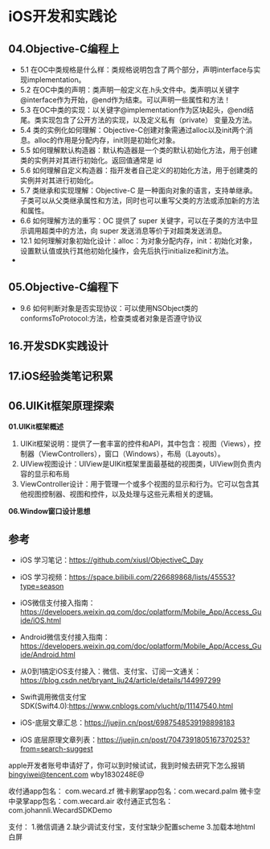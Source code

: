 # iOS开发和实践论


## 04.Objective-C编程上

- 5.1 在OC中类规格是什么样：类规格说明包含了两个部分，声明interface与实现implementation。
- 5.2 在OC中类的声明：类声明一般定义在.h头文件中。类声明以关键字@interface作为开始，@end作为结束。可以声明一些属性和方法！
- 5.3 在OC中类的实现：以关键字@implementation作为区块起头，@end结尾。类实现包含了公开方法的实现，以及定义私有（private） 变量及方法。
- 5.4 类的实例化如何理解：Objective-C创建对象需通过alloc以及init两个消息。alloc的作用是分配内存，init则是初始化对象。
- 5.5 如何理解默认构造器：默认构造器是一个类的默认初始化方法，用于创建类的实例并对其进行初始化。返回值通常是 id
- 5.6 如何理解自定义构造器：指开发者自己定义的初始化方法，用于创建类的实例并对其进行初始化。
- 5.7 类继承和实现理解：Objective-C 是一种面向对象的语言，支持单继承。子类可以从父类继承属性和方法，同时也可以重写父类的方法或添加新的方法和属性。
- 6.6 如何理解方法的重写：OC 提供了 super 关键字，可以在子类的方法中显示调用超类中的方法，向 super 发送消息等价于对超类发送消息。
- 12.1 如何理解对象初始化设计：alloc：为对象分配内存，init：初始化对象，设置默认值或执行其他初始化操作，会先后执行initialize和init方法。
- 


## 05.Objective-C编程下

- 9.6 如何判断对象是否实现协议：可以使用NSObject类的conformsToProtocol:方法，检查类或者对象是否遵守协议


## 16.开发SDK实践设计




## 17.iOS经验类笔记积累





## 06.UIKit框架原理探索

**01.UIKit框架概述**

1. UIKit框架说明：提供了一套丰富的控件和API，其中包含：视图（Views），控制器（ViewControllers），窗口（Windows），布局（Layouts）。
2. UIView视图设计：UIView是UIKit框架里面最基础的视图类，UIView则负责内容的显示和布局
3. ViewController设计：用于管理一个或多个视图的显示和行为。它可以包含其他视图控制器、视图和控件，以及处理与这些元素相关的逻辑。


**06.Window窗口设计思想**



## 参考

- iOS 学习笔记：https://github.com/xiusl/ObjectiveC_Day
- iOS 学习视频：https://space.bilibili.com/226689868/lists/45553?type=season
- iOS微信支付接入指南：https://developers.weixin.qq.com/doc/oplatform/Mobile_App/Access_Guide/iOS.html
- Android微信支付接入指南：https://developers.weixin.qq.com/doc/oplatform/Mobile_App/Access_Guide/Android.html

- 从0到1搞定iOS支付接入：微信、支付宝、订阅一文通关：https://blog.csdn.net/bryant_liu24/article/details/144997299
- Swift调用微信支付宝SDK(Swift4.0):https://www.cnblogs.com/vlucht/p/11147540.html
- iOS-底层文章汇总：https://juejin.cn/post/6987548539198898183
- iOS 底层原理文章列表：https://juejin.cn/post/7047391805167370253?from=search-suggest


apple开发者账号申请好了，你可以到时候试试，我到时候去研究下怎么报销
bingyiwei@tencent.com
wby1830248E@

收付通app包名： com.wecard.zf
微卡刷掌app包名：com.wecard.palm
微卡空中录掌app包名：com.wecard.air
收付通正式包名：com.johannli.WecardSDKDemo


支付：
1.微信调通
2.缺少调试支付宝，支付宝缺少配置scheme
3.加载本地html白屏
